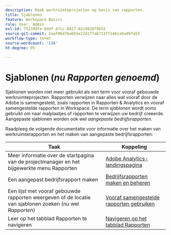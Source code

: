 ```yaml
---
description: Maak werkruimteprojecten op basis van rapporten.
title: Sjablonen
feature: Workspace Basics
role: User, Admin
exl-id: 751399fe-6d4f-47cc-8827-82c992079b52
source-git-commit: 2aaf06d76e6b5e22d1f7a6713ff146ca9a897a55
workflow-type: tm+mt
source-wordcount: '138'
ht-degree: 0%

---
```


# Sjablonen (*nu Rapporten genoemd*)

Sjablonen worden niet meer gebruikt als een term voor vooraf gebouwde werkruimteprojecten. Rapporten verwijzen naar alles wat vooraf door de Adobe is samengesteld, zoals rapporten in Rapporten &amp; Analytics en vooraf samengestelde rapporten in Workspace. De term *sjablonen* wordt soms gebruikt om naar malplaatjes of rapporten te verwijzen uw bedrijf creeerde. Aangepaste sjablonen worden ook wel *aangepaste bedrijfsrapporten*.

Raadpleeg de volgende documentatie voor informatie over het maken van werkruimterapporten en het maken van aangepaste bedrijfsrapporten:

| Taak | Koppeling |
|---|---| 
| Meer informatie over de startpagina van de projectmanager en het bijgewerkte menu Rapporten | [Adobe Analytics-landingspagina](/help/analyze/landing.md) |
| Een aangepast bedrijfsrapport maken | [Bedrijfsrapporten maken en beheren](/help/analyze/analysis-workspace/reports/create-company-reports.md) |
| Een lijst met vooraf gebouwde rapporten weergeven of de locatie van sjablonen zoeken (nu wel *Rapporten*) | [Vooraf samengestelde rapporten gebruiken](/help/analyze/analysis-workspace/reports/use-reports.md) |
| Leer op het tabblad Rapporten te navigeren | [Navigeren op het tabblad Rapporten](/help/analyze/landing.md#navigate-reports) |